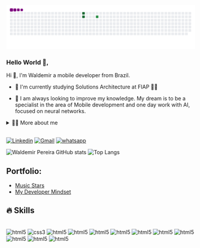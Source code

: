 ![snake gif](https://github.com/walPereira/walPereira/blob/output/github-contribution-grid-snake.gif)

### Hello World 👋,

<!-- Presentation -->
<p>
    Hi 👋, I'm Waldemir a mobile developer from Brazil.

  - 🌱 I'm currently studying Solutions Architecture at FIAP 🚀🚀

  - 🔭 I am always looking to improve my knowledge. My dream is to be a specialist in the area of ​​Mobile development and one day work with AI, focused on neural networks.

</p>
<!-- Dropdown -->
<details>
  <summary>👨‍💻 More about me</summary>

  - 💬 I am 30 years old and currently live in Brazil. I have 6 years of experience in mobile development, working with Hybrid and Native applications. Passionate about technology, education and changing people's lives through programming.

  - ⚡ I like reading, whether it's a good book, manga or comics, as well as watching movies and playing games! I believe that our personal interests contribute to a more accurate perception of things and to solving problems. \o/
</details><br/>


[![Linkedin](https://img.shields.io/badge/LinkedIn-0077B5?style=for-the-badge&logo=linkedin&logoColor=white)](https://www.linkedin.com/in/waldemirgomes/)
[![Gmail](https://img.shields.io/badge/Gmail-D14836?style=for-the-badge&logo=gmail&logoColor=white)](mailto:waldemir.gomes93@gmail.com)
[![whatsapp](https://img.shields.io/badge/WhatsApp-25D366?style=for-the-badge&logo=whatsapp&logoColor=white)](https://wa.me/5511981591777)

![Waldemir Pereira GitHub stats](https://github-readme-stats.vercel.app/api?username=walPereira&show_icons=true&theme=dracula) ![Top Langs](https://github-readme-stats.vercel.app/api/top-langs/?username=walPereira&layout=compact)

<!-- Portfolio -->
## Portfolio:
- [Music Stars](https://github.com/walPereira/music_stars)
- [My Developer Mindset](https://github.com/walPereira/my_developer_mindset)


## 🔥 Skills
<div style="display: inline_block"><br/>
    <img align="center" alt="html5" src="https://img.shields.io/badge/HTML5-E34F26?style=for-the-badge&logo=html5&logoColor=white"/>
    <img align="center" alt="css3" src="https://img.shields.io/badge/CSS3-1572B6?style=for-the-badge&logo=css3&logoColor=white"/>
    <img align="center" alt="html5" src="https://img.shields.io/badge/JavaScript-F7DF1E?style=for-the-badge&logo=javascript&logoColor=black"/>
    <img align="center" alt="html5" src="https://img.shields.io/badge/TypeScript-007ACC?style=for-the-badge&logo=typescript&logoColor=white"/>
    <img align="center" alt="html5" src="https://img.shields.io/badge/Node.js-43853D?style=for-the-badge&logo=node.js&logoColor=white"/>
    <img align="center" alt="html5" src="https://img.shields.io/badge/GIT-E44C30?style=for-the-badge&logo=git&logoColor=white"/>
    <img align="center" alt="html5" src="https://img.shields.io/badge/Android-3DDC84?style=for-the-badge&logo=android&logoColor=white"/>
    <img align="center" alt="html5" src="https://img.shields.io/badge/Flutter-02569B?style=for-the-badge&logo=flutter&logoColor=white"/>
    <img align="center" alt="html5" src="https://img.shields.io/badge/Material--UI-0081CB?style=for-the-badge&logo=material-ui&logoColor=white"/>
    <img align="center" alt="html5" src="https://img.shields.io/badge/React_Native-20232A?style=for-the-badge&logo=react&logoColor=61DAFB"/>
    <img align="center" alt="html5" src="https://img.shields.io/badge/Swift-FA7343?style=for-the-badge&logo=swift&logoColor=white"/>
    <img align="center" alt="html5" src="https://img.shields.io/badge/Xamarin-3498DB?style=for-the-badge&logo=xamarin&logoColor=white"/>
</div>








